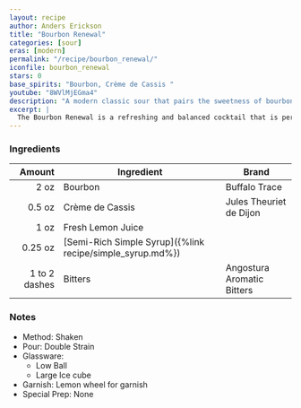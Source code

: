 ```yaml
---
layout: recipe
author: Anders Erickson
title: "Bourbon Renewal"
categories: [sour]
eras: [modern]
permalink: "/recipe/bourbon_renewal/"
iconfile: bourbon_renewal
stars: 0
base_spirits: "Bourbon, Crème de Cassis "
youtube: "8WVlMjEGma4"
description: "A modern classic sour that pairs the sweetness of bourbon with the rich, dark fruit flavor of crème de cassis."
excerpt: |
  The Bourbon Renewal is a refreshing and balanced cocktail that is perfect for any occasion. It is also a great way to showcase your favorite bourbon.
---
```


### Ingredients

|        Amount | Ingredient                                                | Brand                      |
| ------------: | --------------------------------------------------------- | -------------------------- |
|          2 oz | Bourbon                                                   | Buffalo Trace              |
|        0.5 oz | Crème de Cassis                                           | Jules Theuriet de Dijon    |
|          1 oz | Fresh Lemon Juice                                         |
|       0.25 oz | [Semi-Rich Simple Syrup]({%link recipe/simple_syrup.md%}) |
| 1 to 2 dashes | Bitters                                                   | Angostura Aromatic Bitters |

### Notes

- Method: Shaken
- Pour: Double Strain
- Glassware:
  - Low Ball
  - Large Ice cube
- Garnish: Lemon wheel for garnish
- Special Prep: None
